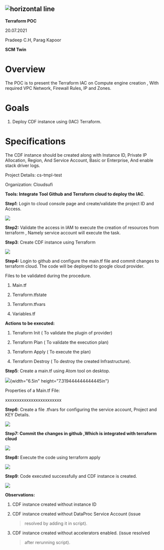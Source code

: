 ## ![horizontal line](https://user-images.githubusercontent.com/83000158/130977400-28ad5d4c-ab1f-4a9b-abe3-6d1e703c7565.png)

**Terraform POC**

20.07.2021

Pradeep C.H, Parag Kapoor

**SCM Twin**

# **Overview**

The POC is to present the Terraform IAC on Compute engine creation ,
With required VPC Network, Firewall Rules, IP and Zones.

# **Goals**

1.  Deploy CDF instance using (IAC) Terraform.

# **Specifications**

The CDF instance should be created along with Instance ID, Private IP
Allocation, Region, And Service Account, Basic or Enterprise, And enable
stack driver logs.

Project Details: cs-tmpl-test

Organization: Cloudsufi

**Tools: Integrate Tool Github and Terraform cloud to deploy the IAC**.

**Step1**: Login to cloud console page and create/validate the project
ID and Access.

![](.//media/image4.png)

**Step2:** Validate the access in IAM to execute the creation of
resources from terraform , Namely service account will execute the task.

**Step3**: Create CDF instance using Terraform

![](.//media/image6.png)

**Step4:** Login to github and configure the main.tf file and commit
changes to terraform cloud. The code will be deployed to google cloud
provider.

Files to be validated during the procedure.

1.  Main.tf

2.  Terraform.tfstate

3.  Terraform.tfvars

4.  Variables.tf

**Actions to be executed:**

1.  Terraform Init ( To validate the plugin of provider)

2.  Terraform Plan ( To validate the execution plan)

3.  Terraform Apply ( To execute the plan)

4.  Terraform Destroy ( To destroy the created Infrastructure).

**Step5**: Create a main.tf using Atom tool on desktop.

![](.//media/image7.png){width="6.5in" height="7.319444444444445in"}

Properties of a Main.tf File:

xxxxxxxxxxxxxxxxxxxxxxxx

**Step6**: Create a file .tfvars for configuring the service account,
Project and KEY Details.

![](.//media/image1.png)

**Step7: Commit the changes in github ,Which is integrated with
terraform cloud**

![](.//media/image3.png)

**Step8:** Execute the code using terraform apply

![](.//media/image5.png)

**Step9**: Code executed successfully and CDF instance is created.

![](.//media/image8.png)

**Observations:**

1.  CDF instance created without instance ID

2.  CDF instance created without DataProc Service Account (issue
    > resolved by adding it in script).

3.  CDF instance created without accelerators enabled. (issue resolved
    > after rerunning script).
